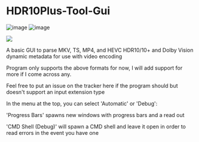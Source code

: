 # HDR10Plus-Tool-Gui

![image](https://github.com/jlw4049/HDR-Multi-Tool-Gui/assets/48299282/128116da-277e-406b-832f-ca4f44e1ad65)
![image](https://github.com/jlw4049/HDR-Multi-Tool-Gui/assets/48299282/6f8920d0-64c2-408c-bc1f-0decb6783a45)


![](hdr-multi-tool-gui.v1.3.png)

A basic GUI to parse MKV, TS, MP4, and HEVC HDR10/10+ and Dolby Vision dynamic metadata for use with video encoding

Program only supports the above formats for now, I will add support for more if I come across any.

Feel free to put an issue on the tracker here if the program should but doesn't support an input extension type

In the menu at the top, you can select 'Automatic' or 'Debug':

'Progress Bars' spawns new windows with progress bars and a read out

'CMD Shell (Debug)' will spawn a CMD shell and leave it open in order to read errors in the event you have one

